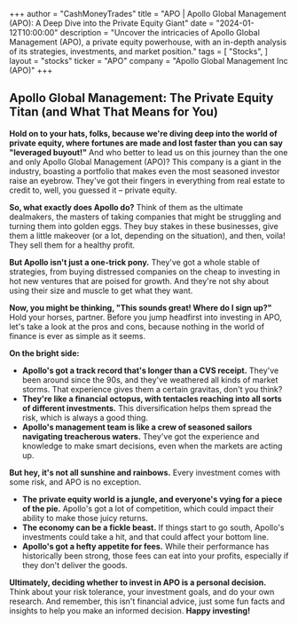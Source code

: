 +++
author = "CashMoneyTrades"
title = "APO |  Apollo Global Management (APO): A Deep Dive into the Private Equity Giant"
date = "2024-01-12T10:00:00"
description = "Uncover the intricacies of Apollo Global Management (APO), a private equity powerhouse, with an in-depth analysis of its strategies, investments, and market position."
tags = [
"Stocks",
]
layout = "stocks"
ticker = "APO"
company = "Apollo Global Management Inc (APO)"
+++
        


## Apollo Global Management: The Private Equity Titan (and What That Means for You)

**Hold on to your hats, folks, because we're diving deep into the world of private equity, where fortunes are made and lost faster than you can say "leveraged buyout!"**  And who better to lead us on this journey than the one and only Apollo Global Management (APO)? This company is a giant in the industry, boasting a portfolio that makes even the most seasoned investor raise an eyebrow. They've got their fingers in everything from real estate to credit to, well, you guessed it – private equity. 

**So, what exactly does Apollo do?**  Think of them as the ultimate dealmakers, the masters of taking companies that might be struggling and turning them into golden eggs. They buy stakes in these businesses, give them a little makeover (or a lot, depending on the situation), and then, voila! They sell them for a healthy profit.  

**But Apollo isn't just a one-trick pony.**  They've got a whole stable of strategies, from buying distressed companies on the cheap to investing in hot new ventures that are poised for growth.  And they're not shy about using their size and muscle to get what they want.  

**Now, you might be thinking, "This sounds great! Where do I sign up?"**  Hold your horses, partner.  Before you jump headfirst into investing in APO, let's take a look at the pros and cons, because nothing in the world of finance is ever as simple as it seems.

**On the bright side:**

* **Apollo's got a track record that's longer than a CVS receipt.**  They've been around since the 90s, and they've weathered all kinds of market storms. That experience gives them a certain gravitas, don't you think? 
* **They're like a financial octopus, with tentacles reaching into all sorts of different investments.**  This diversification helps them spread the risk, which is always a good thing. 
* **Apollo's management team is like a crew of seasoned sailors navigating treacherous waters.**  They've got the experience and knowledge to make smart decisions, even when the markets are acting up.

**But hey, it's not all sunshine and rainbows.**  Every investment comes with some risk, and APO is no exception. 

* **The private equity world is a jungle, and everyone's vying for a piece of the pie.**  Apollo's got a lot of competition, which could impact their ability to make those juicy returns. 
* **The economy can be a fickle beast.**  If things start to go south, Apollo's investments could take a hit, and that could affect your bottom line.
* **Apollo's got a hefty appetite for fees.**  While their performance has historically been strong, those fees can eat into your profits, especially if they don't deliver the goods. 

**Ultimately, deciding whether to invest in APO is a personal decision.**  Think about your risk tolerance, your investment goals, and do your own research.  And remember, this isn't financial advice, just some fun facts and insights to help you make an informed decision.  **Happy investing!** 

        